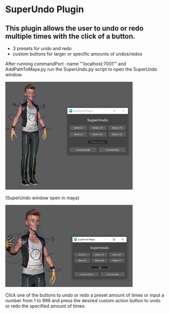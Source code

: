 # SuperUndo Plugin

## This plugin allows the user to undo or redo multiple times with the click of a button.

* 3 presets for undo and redo
* custom buttons for larger or specific amounts of undos/redos


After running commandPort -name "'localhost:7001'" and AddPathToMaya.py
run the SuperUndo.py script to open the SuperUndo window.

<img src="./images/SuperUndoOpen.png" width=400>

(SuperUndo window open in maya)

<img src="./images/SuperUndoCustomInput.png" width=400>

Click one of the buttons to undo or redo a preset amount of times or
input a number from 1 to 999 and press the desired custom action button to undo or redo the specified amount of times.